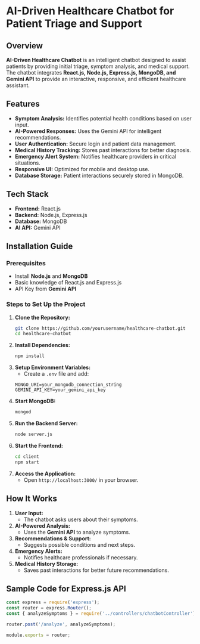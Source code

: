 # AI-Driven Healthcare Chatbot for Patient Triage and Support


## Overview
**AI-Driven Healthcare Chatbot** is an intelligent chatbot designed to assist patients by providing initial triage, symptom analysis, and medical support. The chatbot integrates **React.js, Node.js, Express.js, MongoDB, and Gemini API** to provide an interactive, responsive, and efficient healthcare assistant.

## Features
- **Symptom Analysis:** Identifies potential health conditions based on user input.
- **AI-Powered Responses:** Uses the Gemini API for intelligent recommendations.
- **User Authentication:** Secure login and patient data management.
- **Medical History Tracking:** Stores past interactions for better diagnosis.
- **Emergency Alert System:** Notifies healthcare providers in critical situations.
- **Responsive UI:** Optimized for mobile and desktop use.
- **Database Storage:** Patient interactions securely stored in MongoDB.



## Tech Stack
- **Frontend:** React.js
- **Backend:** Node.js, Express.js
- **Database:** MongoDB
- **AI API:** Gemini API

## Installation Guide
### Prerequisites
- Install **Node.js** and **MongoDB**
- Basic knowledge of React.js and Express.js
- API Key from **Gemini API**

### Steps to Set Up the Project
1. **Clone the Repository:**
   ```bash
   git clone https://github.com/yourusername/healthcare-chatbot.git
   cd healthcare-chatbot
   ```
2. **Install Dependencies:**
   ```bash
   npm install
   ```
3. **Setup Environment Variables:**
   - Create a `.env` file and add:
   ```
   MONGO_URI=your_mongodb_connection_string
   GEMINI_API_KEY=your_gemini_api_key
   ```
4. **Start MongoDB:**
   ```bash
   mongod
   ```
5. **Run the Backend Server:**
   ```bash
   node server.js
   ```
6. **Start the Frontend:**
   ```bash
   cd client
   npm start
   ```
7. **Access the Application:**
   - Open `http://localhost:3000/` in your browser.


## How It Works
1. **User Input:**
   - The chatbot asks users about their symptoms.
2. **AI-Powered Analysis:**
   - Uses the **Gemini API** to analyze symptoms.
3. **Recommendations & Support:**
   - Suggests possible conditions and next steps.
4. **Emergency Alerts:**
   - Notifies healthcare professionals if necessary.
5. **Medical History Storage:**
   - Saves past interactions for better future recommendations.

## Sample Code for Express.js API
```javascript
const express = require('express');
const router = express.Router();
const { analyzeSymptoms } = require('../controllers/chatbotController');

router.post('/analyze', analyzeSymptoms);

module.exports = router;
```

